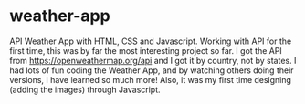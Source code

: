 # weather-app
API Weather App with HTML, CSS and Javascript. 
Working with API for the first time, this was by far the most interesting project so far. I got the API from https://openweathermap.org/api and I got it by country, not by states. I had lots of fun coding the Weather App, and by watching others doing their versions, I have learned so much more! Also, it was my first time designing (adding the images) through Javascript.
